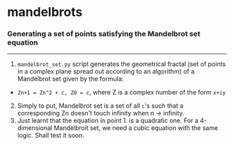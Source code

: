 mandelbrots
===========

### Generating a set of points satisfying the Mandelbrot set equation
---------------------------------------------------------------------
1.  `mandelbrot_set.py` script generates the geometrical fractal (set of points in a complex plane spread out according to an algorithm) of a Mandelbrot set given by the formula: 
  * `Zn+1 = Zn^2 + c, Z0 = c`, where Z is a complex number of the form `x+iy`
2.  Simply to put, Mandelbrot set is a set of all `c`'s such that a corresponding Zn doesn't touch infinity when n -> infinity.
3.  Just learnt that the equation in point 1. is a quadratic one. For a 4-dimensional Mandelbroit set, we need a cubic equation with the same logic. Shall test it soon.
